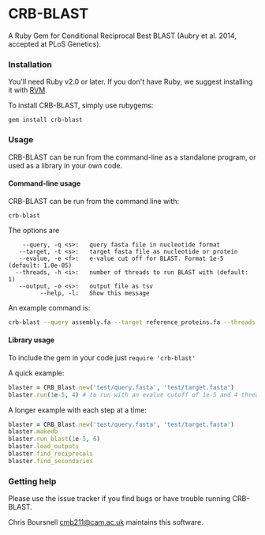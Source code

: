 CRB-BLAST
=========

A Ruby Gem for Conditional Reciprocal Best BLAST (Aubry et al. 2014, accepted at PLoS Genetics).

### Installation

You'll need Ruby v2.0 or later. If you don't have Ruby, we suggest installing it with [RVM](http://rvm.io).

To install CRB-BLAST, simply use rubygems:

`gem install crb-blast`

### Usage

CRB-BLAST can be run from the command-line as a standalone program, or used as a library in your own code.

#### Command-line usage

CRB-BLAST can be run from the command line with:

```
crb-blast
```

The options are

```
    --query, -q <s>:   query fasta file in nucleotide format
   --target, -t <s>:   target fasta file as nucleotide or protein
   --evalue, -e <f>:   e-value cut off for BLAST. Format 1e-5 (default: 1.0e-05)
  --threads, -h <i>:   number of threads to run BLAST with (default: 1)
   --output, -o <s>:   output file as tsv
         --help, -l:   Show this message
```

An example command is:

```bash
crb-blast --query assembly.fa --target reference_proteins.fa --threads 8 --output annotation.tsv
```

#### Library usage

To include the gem in your code just `require 'crb-blast'`

A quick example:

```ruby
blaster = CRB_Blast.new('test/query.fasta', 'test/target.fasta')
blaster.run(1e-5, 4) # to run with an evalue cutoff of 1e-5 and 4 threads
```

A longer example with each step at a time:

```ruby
blaster = CRB_Blast.new('test/query.fasta', 'test/target.fasta')
blaster.makedb
blaster.run_blast(1e-5, 6)
blaster.load_outputs
blaster.find_reciprocals
blaster.find_secondaries
```

### Getting help

Please use the issue tracker if you find bugs or have trouble running CRB-BLAST.

Chris Boursnell <cmb211@cam.ac.uk> maintains this software.
